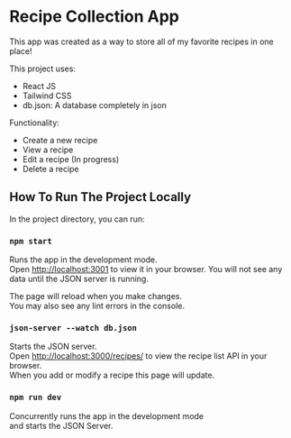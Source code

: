 # Recipe Collection App

This app was created as a way to store all of my favorite recipes in one place!

This project uses:

- React JS
- Tailwind CSS
- db.json: A database completely in json

Functionality:

- Create a new recipe
- View a recipe
- Edit a recipe (In progress)
- Delete a recipe

## How To Run The Project Locally

In the project directory, you can run:

### `npm start`

Runs the app in the development mode.\
Open [http://localhost:3001](http://localhost:3001) to view it in your browser. You will not see any data until the JSON server is running.

The page will reload when you make changes.\
You may also see any lint errors in the console.

### `json-server --watch db.json`

Starts the JSON server.\
Open [http://localhost:3000/recipes/](http://localhost:3000/recipes/) to view the recipe list API in your browser.\
When you add or modify a recipe this page will update.

### `npm run dev`

Concurrently runs the app in the development mode\
and starts the JSON Server.
